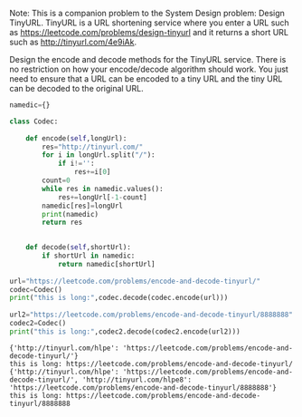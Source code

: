 
Note: This is a companion problem to the System Design problem: Design TinyURL.
TinyURL is a URL shortening service where you enter a URL such as https://leetcode.com/problems/design-tinyurl and it returns a short URL such as http://tinyurl.com/4e9iAk.

Design the encode and decode methods for the TinyURL service. There is no restriction on how your encode/decode algorithm should work. You just need to ensure that a URL can be encoded to a tiny URL and the tiny URL can be decoded to the original URL.


```python
namedic={}

class Codec:
    
    def encode(self,longUrl):
        res="http://tinyurl.com/"
        for i in longUrl.split("/"):
            if i!='':
                res+=i[0]
        count=0
        while res in namedic.values():
            res+=longUrl[-1-count]
        namedic[res]=longUrl
        print(namedic)
        return res
        

    def decode(self,shortUrl):
        if shortUrl in namedic:
            return namedic[shortUrl]
        
url="https://leetcode.com/problems/encode-and-decode-tinyurl/"
codec=Codec()
print("this is long:",codec.decode(codec.encode(url)))
        
url2="https://leetcode.com/problems/encode-and-decode-tinyurl/8888888"
codec2=Codec()
print("this is long:",codec2.decode(codec2.encode(url2)))
```

    {'http://tinyurl.com/hlpe': 'https://leetcode.com/problems/encode-and-decode-tinyurl/'}
    this is long: https://leetcode.com/problems/encode-and-decode-tinyurl/
    {'http://tinyurl.com/hlpe': 'https://leetcode.com/problems/encode-and-decode-tinyurl/', 'http://tinyurl.com/hlpe8': 'https://leetcode.com/problems/encode-and-decode-tinyurl/8888888'}
    this is long: https://leetcode.com/problems/encode-and-decode-tinyurl/8888888

